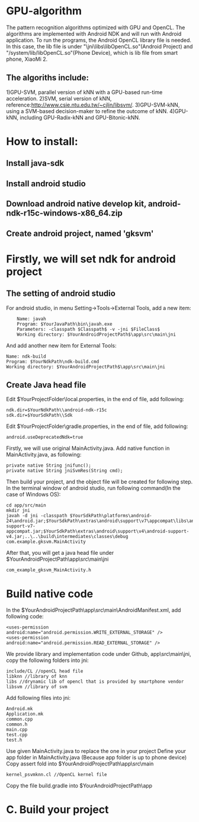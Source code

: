 # GPU-algorithm
The pattern recognition algorithms optimized with GPU and OpenCL. The algorithms are implemented with Android NDK and will run with Android application. To run the programs, the Android OpenCL library file is needed. In this case, the lib file is under "\jni\libs\libOpenCL.so"(Android Project) and "/system/lib/libOpenCL.so"(Phone Device), which is lib file from smart phone, XiaoMi 2.


## The algoriths include:
1)GPU-SVM, parallel version of kNN with a GPU-based run-time acceleration. 
2)SVM, serial version of kNN, reference:http://www.csie.ntu.edu.tw/~cjlin/libsvm/.
3)GPU-SVM-kNN, using a SVM-based decision-maker to refine the outcome of kNN.
4)GPU-kNN, including GPU-Radix-kNN and GPU-Bitonic-kNN.


# How to install:
## Install java-sdk
## Install android studio
## Download android native develop kit, android-ndk-r15c-windows-x86_64.zip
## Create android project, named 'gksvm'

# Firstly, we will set ndk for android project 
## The setting of android studio 
For android studio, in menu Setting->Tools->External Tools, add a new item:
```
	Name: javah
	Program: $YourJavaPath\bin\javah.exe
	Parameters: -classpath $Classpath$ -v -jni $FileClass$
	Working directory: $YourAndroidProjectPath$\app\src\main\jni
```
And add another new item for External Tools:
```
Name: ndk-build
Program: $YourNdkPath\ndk-build.cmd
Working directory: $YourAndroidProjectPath$\app\src\main\jni
```

## Create Java head file
Edit $YourProjectFolder\local.properties, in the end of file, add following:
```
ndk.dir=$YourNdkPath\\android-ndk-r15c
sdk.dir=$YourSdkPath\\Sdk 
```
Edit $YourProjectFolder\gradle.properties, in the end of file, add following:
```
android.useDeprecatedNdk=true
```
Firstly, we will use original MainActivity.java. Add native function in MainActivity.java, as following:
```
private native String jnifunc();
private native String jniSvmRes(String cmd);
```
Then build your project, and the object file will be created for following step. In the terminal window of android studio, run following command(In the case of Windows OS):
```
cd app/src/main
mkdir jni
javah -d jni -classpath $YourSdkPath\platforms\android-24\android.jar;$YourSdkPath\extras\android\support\v7\appcompat\libs\android-support-v7-appcompat.jar;$YourSdkPath\extras\android\support\v4\android-support-v4.jar;..\..\build\intermediates\classes\debug com.example.gksvm.MainActivity
```
After that, you will get a java head file under $YourAndroidProjectPath\app\src\main\jni
```
com_example_gksvm_MainActivity.h
```

# Build native code
In the $YourAndroidProjectPath\app\src\main\AndroidManifest.xml, add following code:
```
<uses-permission android:name="android.permission.WRITE_EXTERNAL_STORAGE" />
<uses-permission android:name="android.permission.READ_EXTERNAL_STORAGE" />
```
We provide library and implementation code under Github, app\src\main\jni, copy the following folders into jni:
```
include/CL //openCL head file
libknn //library of knn
libs //drynamic lib of opencl that is provided by smartphone vendor
libsvm //library of svm
```
Add following files into jni:
```
Android.mk
Application.mk
common.cpp
common.h
main.cpp
test.cpp
test.h
```
Use given MainActivity.java to replace the one in your project
Define your app folder in MainActivity.java (Because app folder is up to phone device)
Copy assert fold into $YourAndroidProjectPath\app\src\main
```
kernel_psvmknn.cl //OpenCL kernel file
```
Copy the file build.gradle into $YourAndroidProjectPath\app
# C. Build your project
